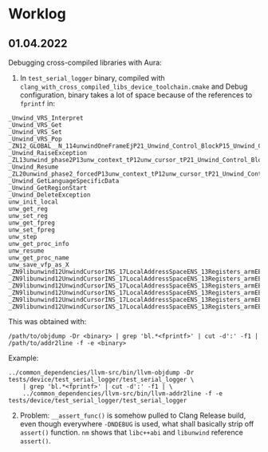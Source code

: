 # Worklog

## 01.04.2022

Debugging cross-compiled libraries with Aura:

1. In `test_serial_logger` binary, compiled with `clang_with_cross_compiled_libs_device_toolchain.cmake` and Debug 
configuration, binary takes a lot of space because of the references to `fprintf` in:

```
_Unwind_VRS_Interpret
_Unwind_VRS_Get
_Unwind_VRS_Set
_Unwind_VRS_Pop
_ZN12_GLOBAL__N_114unwindOneFrameEjP21_Unwind_Control_BlockP15_Unwind_Context
_Unwind_RaiseException
_ZL13unwind_phase2P13unw_context_tP12unw_cursor_tP21_Unwind_Control_Blockb
_Unwind_Resume
_ZL20unwind_phase2_forcedP13unw_context_tP12unw_cursor_tP21_Unwind_Control_BlockPF19_Unwind_Reason_Codei14_Unwind_ActionPhS4_P15_Unwind_ContextPvESA_
_Unwind_GetLanguageSpecificData
_Unwind_GetRegionStart
_Unwind_DeleteException
unw_init_local
unw_get_reg
unw_set_reg
unw_get_fpreg
unw_set_fpreg
unw_step
unw_get_proc_info
unw_resume
unw_get_proc_name
unw_save_vfp_as_X
_ZN9libunwind12UnwindCursorINS_17LocalAddressSpaceENS_13Registers_armEE6getRegEi
_ZN9libunwind12UnwindCursorINS_17LocalAddressSpaceENS_13Registers_armEE6setRegEij
_ZN9libunwind12UnwindCursorINS_17LocalAddressSpaceENS_13Registers_armEE11getFloatRegEi
_ZN9libunwind12UnwindCursorINS_17LocalAddressSpaceENS_13Registers_armEE11setFloatRegEiy
_ZN9libunwind12UnwindCursorINS_17LocalAddressSpaceENS_13Registers_armEE24setInfoBasedOnIPRegisterEb
_ZN9libunwind12UnwindCursorINS_17LocalAddressSpaceENS_13Registers_armEE23getInfoFromEHABISectionEjRKNS_18UnwindInfoSectionsE
```

This was obtained with:

```
/path/to/objdump -Dr <binary> | grep 'bl.*<fprintf>' | cut -d':' -f1 | /path/to/addr2line -f -e <binary>
```

Example:

```
../common_dependencies/llvm-src/bin/llvm-objdump -Dr tests/device/test_serial_logger/test_serial_logger \
    | grep 'bl.*<fprintf>' | cut -d':' -f1 | \
    ../common_dependencies/llvm-src/bin/llvm-addr2line -f -e tests/device/test_serial_logger/test_serial_logger
```

2. Problem: `__assert_func()` is somehow pulled to Clang Release build, even though everywhere `-DNDEBUG` is used, 
what shall basically strip off `assert()` function. `nm` shows that `libc++abi` and `libunwind` reference `assert()`.

